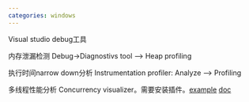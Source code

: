 ```yaml
---
categories: windows
---
```

Visual studio debug工具

内存泄漏检测 Debug->Diagnostivs tool --> Heap profiling

执行时间narrow down分析 Instrumentation profiler: Analyze --> Profiling

多线程性能分析 Concurrency visualizer。需要安装插件。[example](https://blog.darkthread.net/blog/concurrency-visualizer/) [doc](http://www.aspphp.online/bianchen/dnet/gydnet/201701/14144.html) 